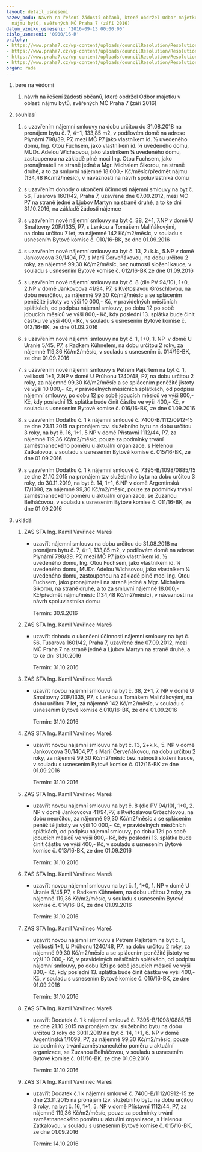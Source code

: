 ```yaml
---
layout: detail_usneseni
nazev_bodu: Návrh na řešení žádostí občanů, které obdržel Odbor majetku v oblasti
  nájmu bytů, svěřených MČ Praha 7 (září 2016)
datum_vzniku_usneseni: '2016-09-13 00:00:00'
cislo_usneseni: '0900/16-R'
prilohy:
- https://www.praha7.cz/wp-content/uploads/councilResolution/Resolutions/27826/export/DZ_BJ20160913~104974.docx
- https://www.praha7.cz/wp-content/uploads/councilResolution/Resolutions/27826/export/02_BJ20160913~104973.pdf
- https://www.praha7.cz/wp-content/uploads/councilResolution/Resolutions/27826/export/03_BJ20160913~104971.pdf
- https://www.praha7.cz/wp-content/uploads/councilResolution/Resolutions/27826/export/export~297867.pdf
organ: rada
---
```

<ol class="urzList_view" id="urzList">
<li id="" class="urzClass1"><span name="1">bere na vědomí</span> 
<ol class="urzOlClass">
<li id="" class="urzClass2" style="TEXT-ALIGN: left"><span><p>návrh na řešení žádostí občanů, které obdržel Odbor majetku v oblasti nájmu bytů, svěřených MČ Praha 7 (září 2016)</p></span></li></ol></li>
<li id="" class="urzClass1"><span name="26">souhlasí</span> 
<ol class="urzOlClass">
<li id="" class="urzClass2" style="TEXT-ALIGN: left"><span><p>s uzavřením nájemní smlouvy na dobu určitou do 31.08.2018 na pronájem bytu č. 7, 4+1, 133,85 m2, v podílovém domě na adrese Plynární 798/39, P7, mezi MČ P7 jako vlastníkem id. ½ uvedeného domu, Ing. Otou Fuchsem, jako vlastníkem id. ¼ uvedeného domu, MUDr. Adelou Wichsovou, jako vlastníkem ¼ uvedeného domu, zastoupenou na základě plné moci Ing. Otou Fuchsem, jako pronajímateli na straně jedné a Mgr. Michalem Sikorou, na straně druhé,&nbsp;a to za smluvní nájemné 18.000,- Kč/měsíc/předmět nájmu (134,48 Kč/m2/měsíc), v návaznosti na návrh spoluvlastníka domu<br></p></span></li>
<li id="" class="urzClass2" style="TEXT-ALIGN: left"><span><p>s uzavřením dohody o ukončení účinnosti nájemní smlouvy na byt č. 56,&nbsp;Tusarova 1601/42, Praha 7, uzavřené dne 07.09.2012, mezi MČ P7 na straně jedné a Ljubov Martyn na straně druhé, a to ke dni 31.10.2016, na základě žádosti nájemce<br></p></span></li>
<li id="" class="urzClass2" style="TEXT-ALIGN: left"><span><p>s uzavřením nové nájemní smlouvy na byt č.&nbsp;38, 2+1, 7.NP&nbsp;v domě U Smaltovny 20F/1335, P7, s&nbsp;Lenkou a Tomášem Maliňákovými, na&nbsp;dobu určitou 7 let, za nájemné 142 Kč/m2/měsíc, v souladu s usnesením Bytové komise č. 010/16-BK, ze dne 01.09.2016</p></span></li>
<li id="" class="urzClass2" style="TEXT-ALIGN: left"><span><p>s uzavřením nové nájemní smlouvy na byt č. 13, 2+k.k., 5.NP&nbsp;v domě Jankovcova 30/1404, P7, s&nbsp;Marií Červeňákovou, na dobu určitou 2 roky, za nájemné 99,30 Kč/m2/měsíc, bez nutnosti složení kauce, v souladu s usnesením Bytové komise č. 012/16-BK ze dne 01.09.2016</p></span></li>
<li id="" class="urzClass2" style="TEXT-ALIGN: left"><span><p>s uzavřením nové nájemní smlouvy na byt č. 8 (dle PV 94/10), 1+0, 2.NP&nbsp;v domě Jankovcova 41/94, P7, s&nbsp;Květoslavou&nbsp;Gröschlovou, na dobu neurčitou, za nájemné 99,30 Kč/m2/měsíc a se splácením peněžité jistoty ve výši 10 000,- Kč, v pravidelných měsíčních splátkách, od podpisu nájemní smlouvy, po dobu 12 po sobě jdoucích měsíců ve výši 800,- Kč, kdy poslední 13. splátka bude činit částku ve výši 400,- Kč, v souladu s usnesením Bytové komise č. 013/16-BK, ze dne 01.09.2016</p></span></li>
<li id="" class="urzClass2" style="TEXT-ALIGN: left"><span><p>s uzavřením nové nájemní smlouvy na byt č. 1, 1+0, 1. NP&nbsp; v domě U Uranie 5/45, P7, s&nbsp;Radkem Kühnelem, na dobu určitou 2 roky, za nájemné 119,36 Kč/m2/měsíc, v souladu s usnesením č. 014/16-BK, ze dne 01.09.2016</p></span></li>
<li id="" class="urzClass2" style="TEXT-ALIGN: left"><span><p>s uzavřením nové nájemní smlouvy s Petrem Pajkrtem na byt č. 1, velikosti 1+1, 2.NP v domě U Průhonu 1240/48, P7, na dobu určitou 2 roky, za nájemné 99,30 Kč/m2/měsíc a se splácením peněžité jistoty ve výši 10 000,- Kč, v pravidelných měsíčních splátkách, od podpisu nájemní smlouvy, po dobu 12 po sobě jdoucích měsíců ve výši 800,- Kč, kdy poslední 13. splátka bude činit částku ve výši 400,- Kč,&nbsp;v souladu s usnesením Bytové komise č. 016/16-BK, ze dne 01.09.2016</p></span></li>
<li id="" class="urzClass2" style="TEXT-ALIGN: left"><span><p>s uzavřením Dodatku č. 1 k nájemní smlouvě č. 7400-B/1112/0912-15 ze dne 23.11.2015 na pronájem tzv. služebního bytu na dobu určitou 3 roky, na byt č. 16, 1+1, 5.NP v domě Přístavní 1112/44, P7, za nájemné 119,36 Kč/m2/měsíc, pouze za podmínky trvání zaměstnaneckého poměru u aktuální organizace, s Helenou Zatkalovou, v souladu s usnesením Bytové komise č. 015/16-BK, ze dne 01.09.2016</p></span></li>
<li id="" class="urzClass2" style="TEXT-ALIGN: left"><span><p>s uzavřením Dodatku č. 1 k nájemní smlouvě č. 7395-B/1098/0885/15 ze dne 21.10.2015 na pronájem tzv služebního bytu na dobu určitou 3 roky, do 30.11.2019, na byt č. 14, 1+1, 6.NP&nbsp;v domě Argentinská 17/1098, za nájemné 99,30 Kč/m2/měsíc, pouze za podmínky trvání zaměstnaneckého poměru u aktuální organizace, se Zuzanou Belháčovou, v souladu s usnesením Bytové komise č. 011/16-BK, ze dne 01.09.2016</p></span></li></ol></li><li class="urzClass1" id="urzUkoly"><span name="1">ukládá</span><ol class="urzOlClass"><li class="urzClass2"><span><p>ZAS STA Ing. Kamil Vavřinec Mareš</p></span><ul class="urzUlClass"><li class="urzClass3"><span><p>uzavřít nájemní smlouvu na dobu určitou do 31.08.2018 na pronájem bytu č. 7, 4+1, 133,85 m2, v podílovém domě na adrese Plynární 798/39, P7, mezi MČ P7 jako vlastníkem id. ½ uvedeného domu, Ing. Otou Fuchsem, jako vlastníkem id. ¼ uvedeného domu, MUDr. Adelou Wichsovou, jako vlastníkem ¼ uvedeného domu, zastoupenou na základě plné moci Ing. Otou Fuchsem, jako pronajímateli na straně jedné a Mgr. Michalem Sikorou, na straně druhé, a to za smluvní nájemné 18.000,- Kč/předmět nájmu/měsíc (134,48 Kč/m2/měsíc), v návaznosti na návrh spoluvlastníka domu</p></span><span class="urzUkolTermin">  Termín:&nbsp;30.9.2016</span></li></ul></li><li class="urzClass2"><span><p>ZAS STA Ing. Kamil Vavřinec Mareš</p></span><ul class="urzUlClass"><li class="urzClass3"><span><p>uzavřít dohodu o ukončení účinnosti nájemní smlouvy na byt č. 56, Tusarova 1601/42, Praha 7, uzavřené dne 07.09.2012, mezi MČ Praha 7 na straně jedné a Ljubov Martyn na straně druhé, a to ke dni 31.10.2016</p></span><span class="urzUkolTermin">  Termín:&nbsp;31.10.2016</span></li></ul></li><li class="urzClass2"><span><p>ZAS STA Ing. Kamil Vavřinec Mareš</p></span><ul class="urzUlClass"><li class="urzClass3"><span><p>uzavřít novou nájemní smlouvu na byt č. 38, 2+1, 7. NP v domě U Smaltovny 20F/1335, P7, s Lenkou a Tomášem Maliňákovými, na dobu určitou 7 let, za nájemné 142 Kč/m2/měsíc, v souladu s usnesením Bytové komise č.010/16-BK, ze dne 01.09.2016</p></span><span class="urzUkolTermin">  Termín:&nbsp;31.10.2016</span></li></ul></li><li class="urzClass2"><span><p>ZAS STA Ing. Kamil Vavřinec Mareš</p></span><ul class="urzUlClass"><li class="urzClass3"><span><p>uzavřít novou nájemní smlouvu na byt č. 13, 2+k.k., 5. NP v domě Jankovcova 30/1404,P7,  s Marií Červeňákovou, na dobu určitou 2 roky, za nájemné 99,30 Kč/m2/měsíc bez nutnosti složení kauce, v souladu s usnesením Bytové komise č. 012/16-BK ze dne 01.09.2016</p></span><span class="urzUkolTermin">  Termín:&nbsp;31.10.2016</span></li></ul></li><li class="urzClass2"><span><p>ZAS STA Ing. Kamil Vavřinec Mareš</p></span><ul class="urzUlClass"><li class="urzClass3"><span><p>uzavřít novou nájemní smlouvu na byt č. 8 (dle PV 94/10), 1+0, 2. NP v domě Jankovcova 41/94,P7, s Květoslavou Gröschlovou, na dobu neurčitou, za nájemné 99,30 Kč/m2/měsíc a se splácením peněžité jistoty ve výši 10 000,- Kč, v pravidelných měsíčních splátkách, od podpisu nájemní smlouvy, po dobu 12ti po sobě jdoucích měsíců ve výši 800,- Kč, kdy poslední 13. splátka bude činit částku ve výši 400,- Kč, v souladu s usnesením Bytové komise č. 013/16-BK, ze dne 01.09.2016</p></span><span class="urzUkolTermin">  Termín:&nbsp;31.10.2016</span></li></ul></li><li class="urzClass2"><span><p>ZAS STA Ing. Kamil Vavřinec Mareš</p></span><ul class="urzUlClass"><li class="urzClass3"><span><p>uzavřít novou nájemní smlouvu na byt č. 1, 1+0, 1. NP v domě U Uranie 5/45,P7,  s Radkem Kühnelem, na dobu určitou 2 roky, za nájemné 119,36 Kč/m2/měsíc, v souladu s usnesením Bytové komise č. 014/16-BK, ze dne 01.09.2016</p></span><span class="urzUkolTermin">  Termín:&nbsp;31.10.2016</span></li></ul></li><li class="urzClass2"><span><p>ZAS STA Ing. Kamil Vavřinec Mareš</p></span><ul class="urzUlClass"><li class="urzClass3"><span><p>uzavřít novou nájemní smlouvu s Petrem Pajkrtem na byt č. 1, velikosti 1+1, U Průhonu 1240/48, P7, na dobu určitou 2 roky, za nájemné 99,30 Kč/m2/měsíc a se splácením peněžité jistoty ve výši 10 000,- Kč, v pravidelných měsíčních splátkách, od podpisu nájemní smlouvy, po dobu 12ti po sobě jdoucích měsíců ve výši 800,- Kč, kdy poslední 13. splátka bude činit částku ve výši 400,- Kč, v souladu s usnesením Bytové komise č. 016/16-BK, ze dne 01.09.2016</p></span><span class="urzUkolTermin">  Termín:&nbsp;31.10.2016</span></li></ul></li><li class="urzClass2"><span><p>ZAS STA Ing. Kamil Vavřinec Mareš</p></span><ul class="urzUlClass"><li class="urzClass3"><span><p>uzavřít Dodatek č. 1 k nájemní smlouvě č. 7395-B/1098/0885/15 ze dne 21.10.2015 na pronájem tzv. služebního bytu na dobu určitou 3 roky do 30.11.2019 na byt č. 14, 1+1, 6. NP  v domě Argentinská 1/1098, P7, za nájemné 99,30 Kč/m2/měsíc, pouze za podmínky trvání zaměstnaneckého poměru u aktuální organizace, se Zuzanou Belháčovou, v souladu s usnesením Bytové komise č. 011/16-BK, ze dne 01.09.2016</p></span><span class="urzUkolTermin">  Termín:&nbsp;31.10.2016</span></li></ul></li><li class="urzClass2"><span><p>ZAS STA Ing. Kamil Vavřinec Mareš</p></span><ul class="urzUlClass"><li class="urzClass3"><span><p>uzavřít Dodatek č.1 k nájemní smlouvě č. 7400-B/1112/0912-15 ze dne 23.11.2015 na pronájem tzv. služebního bytu na dobu určitou 3 roky, na byt č. 16, 1+1, 5. NP v domě Přístavní 1112/44, P7, za nájemné 119,36 Kč/m2/měsíc, pouze za podmínky trvání zaměstnaneckého poměru u aktuální organizace, s Helenou Zatkalovou, v souladu s usnesením Bytové komise č. 015/16-BK, ze dne 01.09.2016</p></span><span class="urzUkolTermin">  Termín:&nbsp;14.10.2016</span></li></ul></li></ol></li>
</ol>